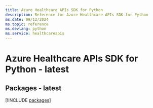 ```yaml
---
title: Azure Healthcare APIs SDK for Python
description: Reference for Azure Healthcare APIs SDK for Python
ms.date: 09/12/2024
ms.topic: reference
ms.devlang: python
ms.service: healthcareapis
---
```

# Azure Healthcare APIs SDK for Python - latest
## Packages - latest
[!INCLUDE [packages](healthcare-apis-index.md)]